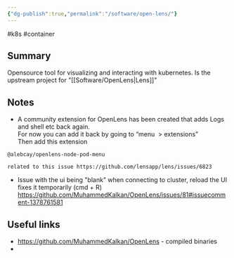 ```yaml
---
{"dg-publish":true,"permalink":"/software/open-lens/"}
---
```


#k8s #container 
## Summary
Opensource tool for visualizing and interacting with kubernetes. Is the upstream project for "[[Software/OpenLens\|Lens]]" 

## Notes
- A community extension for OpenLens has been created that adds Logs and shell etc back again.  
For now you can add it back by going to “menu  > extensions”  
Then add this extension 
```
@alebcay/openlens-node-pod-menu
```
	related to this issue https://github.com/lensapp/lens/issues/6823
- Issue with the ui being "blank" when connecting to cluster, reload the UI fixes it temporarily (cmd + R)
	https://github.com/MuhammedKalkan/OpenLens/issues/81#issuecomment-1378761581

## Useful links
- https://github.com/MuhammedKalkan/OpenLens - compiled binaries
- 
